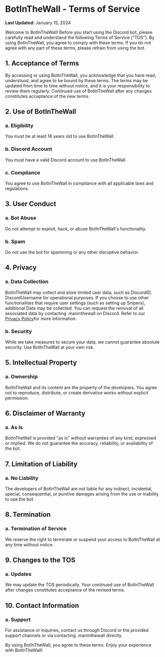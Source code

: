 # BotInTheWall - Terms of Service

**Last Updated:** January 15, 2024

Welcome to BotInTheWall! Before you start using the Discord bot, please carefully read and understand the following Terms of Service ("TOS"). By using BotInTheWall, you agree to comply with these terms. If you do not agree with any part of these terms, please refrain from using the bot.

## 1. Acceptance of Terms
By accessing or using BotInTheWall, you acknowledge that you have read, understood, and agree to be bound by these terms. The terms may be updated from time to time without notice, and it is your responsibility to review them regularly. Continued use of BotInTheWall after any changes constitutes acceptance of the new terms.

## 2. Use of BotInTheWall
### a. Eligibility
You must be at least 16 years old to use BotInTheWall.

### b. Discord Account
You must have a valid Discord account to use BotInTheWall.

### c. Compliance
You agree to use BotInTheWall in compliance with all applicable laws and regulations.

## 3. User Conduct
### a. Bot Abuse
Do not attempt to exploit, hack, or abuse BotInTheWall's functionality.

### b. Spam
Do not use the bot for spamming or any other disruptive behavior.

## 4. Privacy
### a. Data Collection
BotInTheWall may collect and store limited user data, such as DiscordID, DiscordUsername for operational purposes. If you choose to use other functionalities that require user settings (such as setting up Snipers), additional Data may be collected. You can request the removal of all associated data by contacting .maninthewall on Discord. Refer to our [Privacy Policy](https://github.com/ManInTheWallPog/BotInTheWall/blob/main/Privacy.md)for more information.

### b. Security
While we take measures to secure your data, we cannot guarantee absolute security. Use BotInTheWall at your own risk.

## 5. Intellectual Property
### a. Ownership
BotInTheWall and its content are the property of the developers. You agree not to reproduce, distribute, or create derivative works without explicit permission.

## 6. Disclaimer of Warranty
### a. As Is
BotInTheWall is provided "as is" without warranties of any kind, expressed or implied. We do not guarantee the accuracy, reliability, or availability of the bot.

## 7. Limitation of Liability
### a. No Liability
The developers of BotInTheWall are not liable for any indirect, incidental, special, consequential, or punitive damages arising from the use or inability to use the bot.

## 8. Termination
### a. Termination of Service
We reserve the right to terminate or suspend your access to BotInTheWall at any time without notice.

## 9. Changes to the TOS
### a. Updates
We may update the TOS periodically. Your continued use of BotInTheWall after changes constitutes acceptance of the revised terms.

## 10. Contact Information
### a. Support
For assistance or inquiries, contact us through Discord or the provided support channels or via contacting .maninthewall directly.

By using BotInTheWall, you agree to these terms. Enjoy your experience with BotInTheWall!

